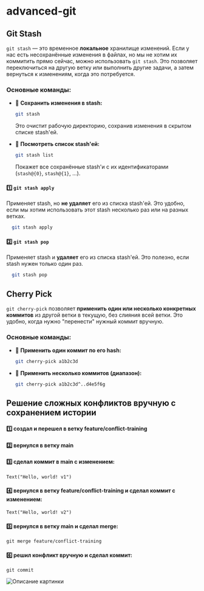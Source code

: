 # advanced-git

## Git Stash

`git stash` — это временное **локальное** хранилище изменений. Если у нас есть несохранённые изменения в файлах, но мы не хотим их коммитить прямо сейчас, можно использовать `git stash`. Это позволяет переключиться на другую ветку или выполнить другие задачи, а затем вернуться к изменениям, когда это потребуется.

### Основные команды:

- 🔹 **Сохранить изменения в stash:**  
  ```bash
  git stash
  ```
  Это очистит рабочую директорию, сохранив изменения в скрытом списке stash'ей.

- 🔹 **Посмотреть список stash'ей:**  
  ```bash
  git stash list
  ```
  Покажет все сохранённые stash'и с их идентификаторами (`stash@{0}`, `stash@{1}`, ...).
#### 1️⃣ `git stash apply`
Применяет stash, но **не удаляет** его из списка stash'ей. Это удобно, если мы хотим использовать этот stash несколько раз или на разных ветках.
  
```bash
  git stash apply
```

#### 2️⃣ `git stash pop`
Применяет stash и **удаляет** его из списка stash'ей. Это полезно, если stash нужен только один раз.
  
```bash
  git stash pop
```

## Cherry Pick

`git cherry-pick` позволяет **применить один или несколько конкретных коммитов** из другой ветки в текущую, без слияния всей ветки. Это удобно, когда нужно "перенести" нужный коммит вручную.

### Основные команды:

- 🔹 **Применить один коммит по его hash:**
  ```bash
  git cherry-pick a1b2c3d

- 🔹 **Применить несколько коммитов (диапазон):**
  ```bash
  git cherry-pick a1b2c3d^..d4e5f6g

## Решение сложных конфликтов вручную с сохранением истории
  #### 1️⃣ создал и перешел в ветку feature/conflict-training

  #### 2️⃣ вернулся в ветку main

  #### 3️⃣ сделал коммит в main с изменением:
    Text("Hello, world! v1")

  #### 4️⃣ вернулся в ветку feature/conflict-training и сделал коммит с изменением:
    Text("Hello, world! v2")

  #### 5️⃣ вернулся в ветку main и сделал merge:
    git merge feature/conflict-training
  
  #### 6️⃣ решил конфликт вручную и сделал коммит:
    git commit


![Описание картинки](https://github.com/zontz/advanced-git/blob/85f71a52e913fed3612dba02039f82257d22c2a5/screenshots/1_PtbECo8DeSwfFcWTCmxkqg.jpg?raw=true)



